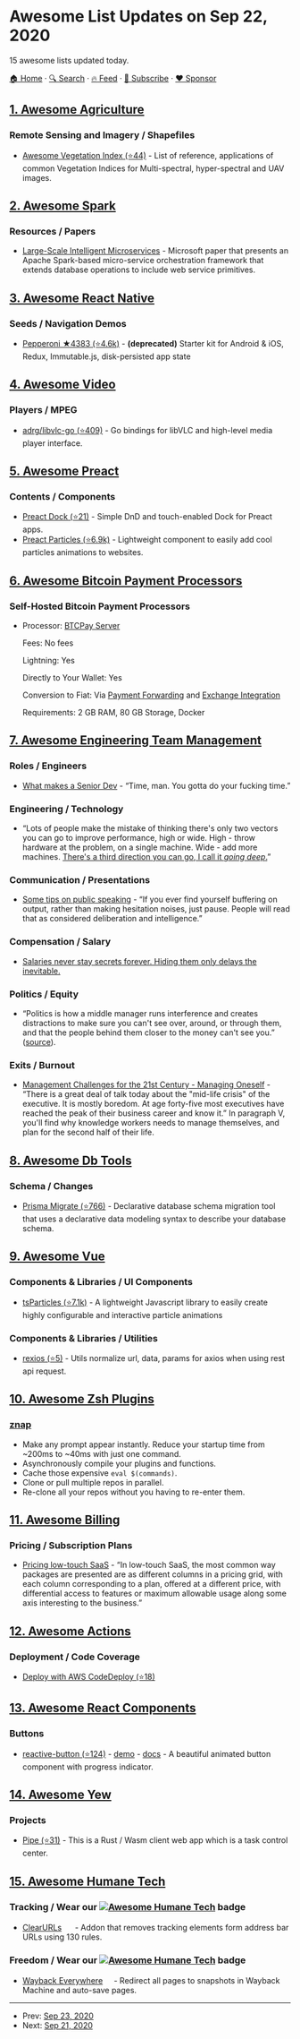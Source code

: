 # Awesome List Updates on Sep 22, 2020

15 awesome lists updated today.

[🏠 Home](/README.md) · [🔍 Search](https://www.trackawesomelist.com/search/) · [🔥 Feed](https://www.trackawesomelist.com/rss.xml) · [📮 Subscribe](https://trackawesomelist.us17.list-manage.com/subscribe?u=d2f0117aa829c83a63ec63c2f&id=36a103854c) · [❤️  Sponsor](https://github.com/sponsors/theowenyoung)



## [1. Awesome Agriculture](/content/brycejohnston/awesome-agriculture/README.md)

### Remote Sensing and Imagery / Shapefiles

*   [Awesome Vegetation Index (⭐44)](https://github.com/px39n/Awesome-Vegetation-Index) - List of reference, applications of common Vegetation Indices for Multi-spectral, hyper-spectral and UAV images.

## [2. Awesome Spark](/content/awesome-spark/awesome-spark/README.md)

### Resources / Papers

*   [Large-Scale Intelligent Microservices](https://arxiv.org/pdf/2009.08044.pdf) - Microsoft paper that presents an Apache Spark-based micro-service orchestration framework that extends database operations to include web service primitives.

## [3. Awesome React Native](/content/jondot/awesome-react-native/README.md)

### Seeds / Navigation Demos

*   [Pepperoni ★4383 (⭐4.6k)](https://github.com/futurice/pepperoni-app-kit) - **(deprecated)** Starter kit for Android & iOS, Redux, Immutable.js, disk-persisted app state

## [4. Awesome Video](/content/krzemienski/awesome-video/README.md)

### Players / MPEG

*   [adrg/libvlc-go (⭐409)](https://github.com/adrg/libvlc-go)  - Go bindings for libVLC and high-level media player interface.

## [5. Awesome Preact](/content/preactjs/awesome-preact/README.md)

### Contents / Components

*   [Preact Dock (⭐21)](https://github.com/TimDaub/preact-touchable-dock) - Simple DnD and touch-enabled Dock for Preact apps.
*   [Preact Particles (⭐6.9k)](https://github.com/matteobruni/tsparticles#preact) - Lightweight component to easily add cool particles animations to websites.

## [6. Awesome Bitcoin Payment Processors](/content/alexk111/awesome-bitcoin-payment-processors/README.md)

### Self-Hosted Bitcoin Payment Processors

- Processor: [BTCPay Server](https://btcpayserver.org/)

  Fees: No fees

  Lightning: Yes

  Directly to Your Wallet: Yes

  Conversion to Fiat: Via [Payment Forwarding](https://www.blockonomics.co/views/payment_forwarding.html) and [Exchange Integration](https://redbtc.org/flows/integrations/kraken-exchange/)

  Requirements: 2 GB RAM, 80 GB Storage, Docker



## [7. Awesome Engineering Team Management](/content/kdeldycke/awesome-engineering-team-management/README.md)

### Roles / Engineers

*   [What makes a Senior Dev](https://news.ycombinator.com/item?id=11341567) - “Time, man. You gotta do your fucking time.”

### Engineering / Technology

*   “Lots of people make the mistake of thinking there's only two vectors you can go to improve performance, high or wide. High - throw hardware at the problem, on a single machine. Wide - add more machines. [There's a third direction you can go, I call it *going deep*.](https://news.ycombinator.com/item?id=8902739)”

### Communication / Presentations

*   [Some tips on public speaking](https://news.ycombinator.com/item?id=6199544) - “If you ever find yourself buffering on output, rather than making hesitation noises, just pause. People will read that as considered deliberation and intelligence.”

### Compensation / Salary

*   [Salaries never stay secrets forever. Hiding them only delays the inevitable.](https://news.ycombinator.com/item?id=2439478)

### Politics / Equity

*   “Politics is how a middle manager runs interference and creates distractions to make sure you can't see over, around, or through them, and that the people behind them closer to the money can't see you.” ([source](https://news.ycombinator.com/item?id=22808280)).

### Exits / Burnout

*   [Management Challenges for the 21st Century - Managing Oneself](http://academic.udayton.edu/lawrenceulrich/LeaderArticles/Drucker%20Managing%20Oneself.pdf) - “There is a great deal of talk today about the "mid-life crisis" of the executive. It is mostly boredom. At age forty-five most executives have reached the peak of their business career and know it.” In paragraph Ⅴ, you'll find why knowledge workers needs to manage themselves, and plan for the second half of their life.

## [8. Awesome Db Tools](/content/mgramin/awesome-db-tools/README.md)

### Schema / Changes

*   [Prisma Migrate (⭐766)](https://github.com/prisma/migrate) - Declarative database schema migration tool that uses a declarative data modeling syntax to describe your database schema.

## [9. Awesome Vue](/content/vuejs/awesome-vue/README.md)

### Components & Libraries / UI Components

*   [tsParticles (⭐7.1k)](https://github.com/matteobruni/tsparticles) - A lightweight Javascript library to easily create highly configurable and interactive particle animations

### Components & Libraries / Utilities

*   [rexios (⭐5)](https://github.com/Scrum/rexios) - Utils normalize url, data, params for axios when using rest api request.

## [10. Awesome Zsh Plugins](/content/unixorn/awesome-zsh-plugins/README.md)

### [znap](https://github.com/marlonrichert/zsh-snap)

*   Make any prompt appear instantly. Reduce your startup time from \~200ms to \~40ms with just one command.
*   Asynchronously compile your plugins and functions.
*   Cache those expensive `eval $(commands)`.
*   Clone or pull multiple repos in parallel.
*   Re-clone all your repos without you having to re-enter them.

## [11. Awesome Billing](/content/kdeldycke/awesome-billing/README.md)

### Pricing / Subscription Plans

*   [Pricing low-touch SaaS](https://stripe.com/en-in/atlas/guides/saas-pricing) - “In low-touch SaaS, the most common way packages are presented are as different columns in a pricing grid, with each column corresponding to a plan, offered at a different price, with differential access to features or maximum allowable usage along some axis interesting to the business.”

## [12. Awesome Actions](/content/sdras/awesome-actions/README.md)

### Deployment / Code Coverage

*   [Deploy with AWS CodeDeploy (⭐18)](https://github.com/webfactory/create-aws-codedeploy-deployment)

## [13. Awesome React Components](/content/brillout/awesome-react-components/README.md)

### Buttons

*   [reactive-button (⭐124)](https://github.com/arifszn/reactive-button) - [demo](https://arifszn.github.io/reactive-button/docs/playground) - [docs](https://arifszn.github.io/reactive-button) - A beautiful animated button component with progress indicator.

## [14. Awesome Yew](/content/jetli/awesome-yew/README.md)

### Projects

*   [Pipe (⭐31)](https://github.com/pipe-fun/pipe) - This is a Rust / Wasm client web app which is a task control center.

## [15. Awesome Humane Tech](/content/humanetech-community/awesome-humane-tech/README.md)

### Tracking / Wear our   [![Awesome Humane Tech](https://raw.githubusercontent.com/humanetech-community/awesome-humane-tech/main/humane-tech-badge.svg?sanitize=true)](https://github.com/humanetech-community/awesome-humane-tech)   badge

*   [ClearURLs](https://addons.mozilla.org/en-US/firefox/addon/clearurls/) [<img src="https://raw.githubusercontent.com/humanetech-community/awesome-humane-tech/main/logo/gitlab.svg?sanitize=true" width="16"/>](https://gitlab.com/KevinRoebert/ClearUrls/blob/master/README.md) - Addon that removes tracking elements form address bar URLs using 130 rules.

### Freedom / Wear our   [![Awesome Humane Tech](https://raw.githubusercontent.com/humanetech-community/awesome-humane-tech/main/humane-tech-badge.svg?sanitize=true)](https://github.com/humanetech-community/awesome-humane-tech)   badge

*   [Wayback Everywhere](https://gitlab.com/gkrishnaks/WaybackEverywhere-Firefox/blob/master/README.md) [<img src="https://raw.githubusercontent.com/humanetech-community/awesome-humane-tech/main/logo/gitlab.svg?sanitize=true" width="16"/>](https://gitlab.com/gkrishnaks/WaybackEverywhere-Firefox)- Redirect all pages to snapshots in Wayback Machine and auto-save pages.

---

- Prev: [Sep 23, 2020](/content/2020/09/23/README.md)
- Next: [Sep 21, 2020](/content/2020/09/21/README.md)